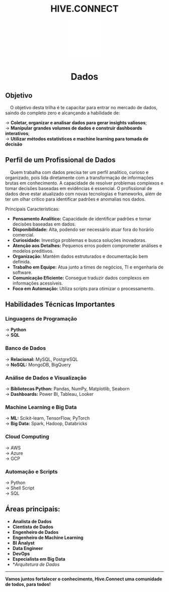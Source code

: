 <h1 align="center">HIVE.CONNECT</h1>
<div align="center">
  <img src="dados.png" alt="Git" width="120px" />
  <h1 align="center">Dados</h1>
</div>

## Objetivo
&nbsp;&nbsp;&nbsp;&nbsp;O objetivo desta trilha é te capacitar para entrar no mercado de dados, saindo do completo zero e alcançando a habilidade de:

→ **Coletar, organizar e analisar dados para gerar insights valiosos**;  
→ **Manipular grandes volumes de dados e construir dashboards interativos**;  
→ **Utilizar métodos estatísticos e machine learning para tomada de decisão**  

## Perfil de um Profissional de Dados
&nbsp;&nbsp;&nbsp;&nbsp;Quem trabalha com dados precisa ter um perfil analítico, curioso e organizado, pois lida diretamente com a transformação de informações brutas em conhecimento. A capacidade de resolver problemas complexos e tomar decisões baseadas em evidências é essencial.
O profissional de dados deve estar atualizado com novas tecnologias e frameworks, além de ter um olhar crítico para identificar padrões e anomalias nos dados.
  
  Principais Características:

- **Pensamento Analítico:** Capacidade de identificar padrões e tomar decisões baseadas em dados. 
- **Disponibilidade:** Alta, podendo ser necessário atuar fora do horário comercial.  
- **Curiosidade:** Investiga problemas e busca soluções inovadoras.
- **Atenção aos Detalhes:**  Pequenos erros podem comprometer análises e modelos preditivos.
- **Organização:** Mantém dados estruturados e documentação bem definida.  
- **Trabalho em Equipe:** Atua junto a times de negócios, TI e engenharia de software.  
- **Comunicação Eficiente:** Consegue traduzir dados complexos em informações acessíveis. 
- **Foco em Automação:** Utiliza scripts para otimizar o processamento.

## Habilidades Técnicas Importantes  
### Linguagens de Programação  
→  **Python**  
→  **SQL**  
###  Banco de Dados  
→  **Relacional:** MySQL, PostgreSQL  
→  **NoSQL:** MongoDB, BigQuery  
###  Análise de Dados e Visualização  
→  **Bibliotecas Python:** Pandas, NumPy, Matplotlib, Seaborn  
→  **Dashboards:** Power BI, Tableau, Looker   
###  Machine Learning e Big Data  
→  **ML:** Scikit-learn, TensorFlow, PyTorch  
→  **Big Data:** Spark, Hadoop, Databricks  
###  Cloud Computing  
→  AWS  
→  Azure  
→  GCP  
###  Automação e Scripts  
→  Python  
→  Shell Script  
→  SQL  

## Áreas principais:
- **Analista de Dados**  
- **Cientista de Dados**  
- **Engenheiro de Dados**  
- **Engenheiro de Machine Learning**  
- **BI Analyst**  
- **Data Engineer**  
- **DevOps**  
- **Especialista em Big Data**  
- **Arquitetura de Dados*  

---
**Vamos juntos fortalecer o conhecimento, Hive.Connect uma comunidade de todos, para todos!**  
